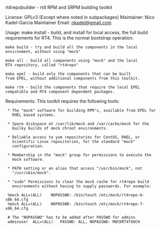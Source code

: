 rt4repobuilder - rt4 RPM and SRPM building toolkit

License:  GPLv3
	  (Except where noted in subpackages)
Maintainer:   Nico Kadel-Garcia
Maintainer Email: nkadel@gmail.com

Usage:
    make install - build, and install for local access, the
    full build requirements for RT4. This is the normal bootstrap
    operation.

    make build - try and build all the components in the local
    environment, without using "mock"

    make all - build all components using "mock" and the local
    RT4 repository, called "rt4repo"

    make epel - build only the components that can be built
    from EPEL, without additional components from this toolkit.

    make rt4 - build the components that require the local EPEL
    compatible and RT4 component dependent packages.


Requirements: This toolkit requires the following tools:

     * The "mock" software for building RPM's, available from EPEL for
       RHEL based systems.

     * Spare diskspace at /var/lib/mock and /var/cache/mock for the
       builky builds of mock chroot environments.

     * Reliable access to yum repositories for CentOS, RHEL, or
       Scientific Linux repositories, for the standard "mock"
       configuration.

     * Membership in the "mock" group for permissions to execute the
       mock software.

     * PATH setting or an alias that access "/usr/bin/mock", not
       "/usr/sbin/mock".

     * "sudo" Permissions to clear the mock cache for rt4repo build
       environments without having to supply passwords. For example:

	 %mock ALL=(ALL)	NOPASSWD: /bin/touch /etc/mock/rt4repo-6-x86_64.cfg
	 %mock ALL=(ALL)	NOPASSWD: /bin/touch /etc/mock/rt4repo-7-x86_64.cfg

	 # The "NOPASSWD" has to be added after PASSWD for admins
	 adminuser	ALL=(ALL)	PASSWD: ALL, NOPASSWD: MOCKRT4TOUCH
